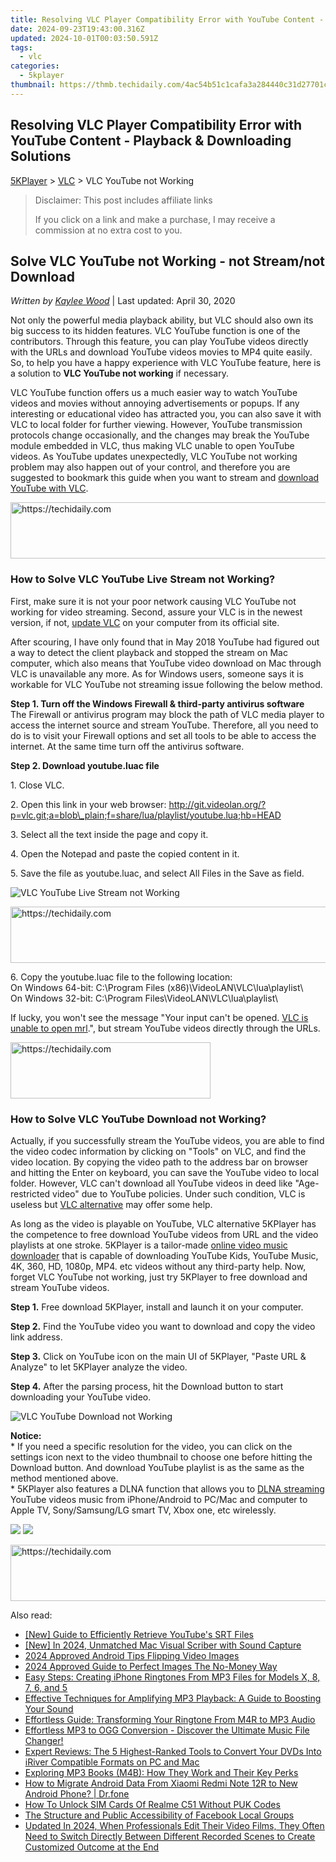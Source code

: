 ```yaml
---
title: Resolving VLC Player Compatibility Error with YouTube Content - Playback & Downloading Solutions
date: 2024-09-23T19:43:00.316Z
updated: 2024-10-01T00:03:50.591Z
tags:
  - vlc
categories:
  - 5kplayer
thumbnail: https://thmb.techidaily.com/4ac54b51c1cafa3a284440c31d27701c82afd968d6a73268fe3b019a529c7811.jpg
---
```


## Resolving VLC Player Compatibility Error with YouTube Content - Playback & Downloading Solutions

[5KPlayer](https://tools.techidaily.com/5kplayer/products/) \> [VLC](https://tools.techidaily.com/5kplayer/products/) \> VLC YouTube not Working

>  Disclaimer: This post includes affiliate links
>
>  If you click on a link and make a purchase, I may receive a commission at no extra cost to you.
>

## Solve VLC YouTube not Working - not Stream/not Download

 _Written by [Kaylee Wood](https://www.quora.com/profile/Amanda-Hu-21)_ | Last updated: April 30, 2020 

Not only the powerful media playback ability, but VLC should also own its big success to its hidden features. VLC YouTube function is one of the contributors. Through this feature, you can play YouTube videos directly with the URLs and download YouTube videos movies to MP4 quite easily. So, to help you have a happy experience with VLC YouTube feature, here is a solution to **VLC YouTube not working** if necessary.

VLC YouTube function offers us a much easier way to watch YouTube videos and movies without annoying advertisements or popups. If any interesting or educational video has attracted you, you can also save it with VLC to local folder for further viewing. However, YouTube transmission protocols change occasionally, and the changes may break the YouTube module embedded in VLC, thus making VLC unable to open YouTube videos. As YouTube updates unexpectedly, VLC YouTube not working problem may also happen out of your control, and therefore you are suggested to bookmark this guide when you want to stream and [download YouTube with VLC](https://tools.techidaily.com/5kplayer/youtube-download/).

<!-- affiliate ads begin -->
<a href="https://aligracehair.sjv.io/c/5597632/2027181/19272" target="_top" id="2027181">
  <img src="//a.impactradius-go.com/display-ad/19272-2027181" border="0" alt="https://techidaily.com" width="728" height="90"/>
</a>
<img height="0" width="0" src="https://aligracehair.sjv.io/i/5597632/2027181/19272" style="position:absolute;visibility:hidden;" border="0" />
<!-- affiliate ads end -->

### How to Solve VLC YouTube Live Stream not Working?

First, make sure it is not your poor network causing VLC YouTube not working for video streaming. Second, assure your VLC is in the newest version, if not, [update VLC](https://tools.techidaily.com/5kplayer/products/) on your computer from its official site.

After scouring, I have only found that in May 2018 YouTube had figured out a way to detect the client playback and stopped the stream on Mac computer, which also means that YouTube video download on Mac through VLC is unavailable any more. As for Windows users, someone says it is workable for VLC YouTube not streaming issue following the below method.

**Step 1\. Turn off the Windows Firewall & third-party antivirus software**  
 The Firewall or antivirus program may block the path of VLC media player to access the internet source and stream YouTube. Therefore, all you need to do is to visit your Firewall options and set all tools to be able to access the internet. At the same time turn off the antivirus software.

**Step 2\. Download youtube.luac file**

1\. Close VLC.

2\. Open this link in your web browser: http://git.videolan.org/?p=vlc.git;a=blob\_plain;f=share/lua/playlist/youtube.lua;hb=HEAD

3\. Select all the text inside the page and copy it.

4\. Open the Notepad and paste the copied content in it.

5\. Save the file as youtube.luac, and select All Files in the Save as field.

![VLC YouTube Live Stream not Working](https://www.5kplayer.com/vlc/img/vlc-youtube-not-working.jpg) 

<!-- affiliate ads begin -->
<a href="https://appsumo.8odi.net/c/5597632/2123731/7443" target="_top" id="2123731">
  <img src="//a.impactradius-go.com/display-ad/7443-2123731" border="0" alt="https://techidaily.com" width="728" height="90"/>
</a>
<img height="0" width="0" src="https://appsumo.8odi.net/i/5597632/2123731/7443" style="position:absolute;visibility:hidden;" border="0" />
<!-- affiliate ads end -->

6\. Copy the youtube.luac file to the following location:  
 On Windows 64-bit: C:\\Program Files (x86)\\VideoLAN\\VLC\\lua\\playlist\\  
 On Windows 32-bit: C:\\Program Files\\VideoLAN\\VLC\\lua\\playlist\\

If lucky, you won't see the message "Your input can't be opened. [VLC is unable to open mrl](https://tools.techidaily.com/5kplayer/products/).", but stream YouTube videos directly through the URLs. 

<!-- affiliate ads begin -->
<a href="https://bluettius.sjv.io/c/5597632/2139113/17108" target="_top" id="2139113">
  <img src="//a.impactradius-go.com/display-ad/17108-2139113" border="0" alt="https://techidaily.com" width="320" height="90"/>
</a>
<img height="0" width="0" src="https://bluettius.sjv.io/i/5597632/2139113/17108" style="position:absolute;visibility:hidden;" border="0" />
<!-- affiliate ads end -->

### How to Solve VLC YouTube Download not Working?

Actually, if you successfully stream the YouTube videos, you are able to find the video codec information by clicking on "Tools" on VLC, and find the video location. By copying the video path to the address bar on browser and hitting the Enter on keyboard, you can save the YouTube video to local folder. However, VLC can't download all YouTube videos in deed like "Age-restricted video" due to YouTube policies. Under such condition, VLC is useless but [VLC alternative](https://tools.techidaily.com/5kplayer/products/) may offer some help.

As long as the video is playable on YouTube, VLC alternative 5KPlayer has the competence to free download YouTube videos from URL and the video playlists at one stroke. 5KPlayer is a tailor-made [online video music downloader](https://tools.techidaily.com/5kplayer/youtube-download/) that is capable of downloading YouTube Kids, YouTube Music, 4K, 360, HD, 1080p, MP4\. etc videos without any third-party help. Now, forget VLC YouTube not working, just try 5KPlayer to free download and stream YouTube videos.

**Step 1.** Free download 5KPlayer, install and launch it on your computer.

**Step 2.** Find the YouTube video you want to download and copy the video link address.

**Step 3.** Click on YouTube icon on the main UI of 5KPlayer, "Paste URL & Analyze" to let 5KPlayer analyze the video.

**Step 4.** After the parsing process, hit the Download button to start downloading your YouTube video.

![VLC YouTube Download not Working](https://www.5kplayer.com/vlc/../youtube-download/img/download-fifty-shades-darker.jpg) 

**Notice:**   
 \* If you need a specific resolution for the video, you can click on the settings icon next to the video thumbnail to choose one before hitting the Download button. And download YouTube playlist is as the same as the method mentioned above.  
 \* 5KPlayer also features a DLNA function that allows you to [DLNA streaming](https://tools.techidaily.com/5kplayer/dlna/) YouTube videos music from iPhone/Android to PC/Mac and computer to Apple TV, Sony/Samsung/LG smart TV, Xbox one, etc wirelessly.

[![](https://www.5kplayer.com/vlc/../button/freedownwhitewin.png)](https://tools.techidaily.com/5kplayer/products/) [![](https://www.5kplayer.com/vlc/../button/freedownbackmac.png)](https://tools.techidaily.com/5kplayer/products/)

<!-- affiliate ads begin -->
<a href="https://ephamedtechinc.pxf.io/c/5597632/2136619/26400" target="_top" id="2136619">
  <img src="//a.impactradius-go.com/display-ad/26400-2136619" border="0" alt="https://techidaily.com" width="728" height="90"/>
</a>
<img height="0" width="0" src="https://ephamedtechinc.pxf.io/i/5597632/2136619/26400" style="position:absolute;visibility:hidden;" border="0" />
<!-- affiliate ads end -->

<ins class="adsbygoogle"
     style="display:block"
     data-ad-format="autorelaxed"
     data-ad-client="ca-pub-7571918770474297"
     data-ad-slot="1223367746"></ins>

<ins class="adsbygoogle"
     style="display:block"
     data-ad-client="ca-pub-7571918770474297"
     data-ad-slot="8358498916"
     data-ad-format="auto"
     data-full-width-responsive="true"></ins>

<span class="atpl-alsoreadstyle">Also read:</span>
<div><ul>
<li><a href="https://article-knowledge.techidaily.com/new-guide-to-efficiently-retrieve-youtubes-srt-files/"><u>[New] Guide to Efficiently Retrieve YouTube's SRT Files</u></a></li>
<li><a href="https://video-capture.techidaily.com/new-in-2024-unmatched-mac-visual-scriber-with-sound-capture/"><u>[New] In 2024, Unmatched Mac Visual Scriber with Sound Capture</u></a></li>
<li><a href="https://article-helps.techidaily.com/2024-approved-android-tips-flipping-video-images/"><u>2024 Approved Android Tips Flipping Video Images</u></a></li>
<li><a href="https://some-techniques.techidaily.com/2024-approved-guide-to-perfect-images-the-no-money-way/"><u>2024 Approved Guide to Perfect Images The No-Money Way</u></a></li>
<li><a href="https://media-tips.techidaily.com/easy-steps-creating-iphone-ringtones-from-mp3-files-for-models-x-8-7-6-and-5/"><u>Easy Steps: Creating iPhone Ringtones From MP3 Files for Models X, 8, 7, 6, and 5</u></a></li>
<li><a href="https://media-tips.techidaily.com/effective-techniques-for-amplifying-mp3-playback-a-guide-to-boosting-your-sound/"><u>Effective Techniques for Amplifying MP3 Playback: A Guide to Boosting Your Sound</u></a></li>
<li><a href="https://media-tips.techidaily.com/effortless-guide-transforming-your-ringtone-from-m4r-to-mp3-audio/"><u>Effortless Guide: Transforming Your Ringtone From M4R to MP3 Audio</u></a></li>
<li><a href="https://media-tips.techidaily.com/effortless-mp3-to-ogg-conversion-discover-the-ultimate-music-file-changer/"><u>Effortless MP3 to OGG Conversion - Discover the Ultimate Music File Changer!</u></a></li>
<li><a href="https://media-tips.techidaily.com/expert-reviews-the-5-highest-ranked-tools-to-convert-your-dvds-into-iriver-compatible-formats-on-pc-and-mac/"><u>Expert Reviews: The 5 Highest-Ranked Tools to Convert Your DVDs Into iRiver Compatible Formats on PC and Mac</u></a></li>
<li><a href="https://media-tips.techidaily.com/exploring-mp3-books-m4b-how-they-work-and-their-key-perks/"><u>Exploring MP3 Books (M4B): How They Work and Their Key Perks</u></a></li>
<li><a href="https://blog-min.techidaily.com/how-to-migrate-android-data-from-xiaomi-redmi-note-12r-to-new-android-phone-drfone-by-drfone-transfer-from-android-transfer-from-android/"><u>How to Migrate Android Data From Xiaomi Redmi Note 12R to New Android Phone? | Dr.fone</u></a></li>
<li><a href="https://sim-unlock.techidaily.com/how-to-unlock-sim-cards-of-realme-c51-without-puk-codes-by-drfone-android/"><u>How To Unlock SIM Cards Of Realme C51 Without PUK Codes</u></a></li>
<li><a href="https://facebook.techidaily.com/the-structure-and-public-accessibility-of-facebook-local-groups/"><u>The Structure and Public Accessibility of Facebook Local Groups</u></a></li>
<li><a href="https://ai-video-tools.techidaily.com/updated-in-2024-when-professionals-edit-their-video-films-they-often-need-to-switch-directly-between-different-recorded-scenes-to-create-customized-outcome-/"><u>Updated In 2024, When Professionals Edit Their Video Films, They Often Need to Switch Directly Between Different Recorded Scenes to Create Customized Outcome at the End</u></a></li>
</ul></div>

